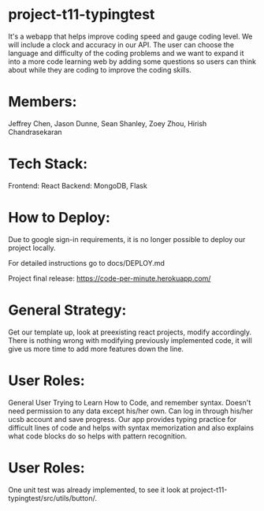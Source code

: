 # project-t11-typingtest

It's a webapp that helps improve coding speed and gauge coding level. We will include a clock and accuracy in our API. The user can choose the language and difficulty of the coding problems and we want to expand it into a more code learning web by adding some questions so users can think about while they are coding to improve the coding skills. 

Members: 
=======
Jeffrey Chen, Jason Dunne, Sean Shanley, Zoey Zhou, Hirish Chandrasekaran

Tech Stack:
=======
Frontend: React
Backend: MongoDB, Flask

How to Deploy:
=======
Due to google sign-in requirements, it is no longer possible to deploy our project locally. 

For detailed instructions go to docs/DEPLOY.md

Project final release: https://code-per-minute.herokuapp.com/


General Strategy: 
=======
Get our template up, look at preexisting react projects, modify accordingly. There is nothing wrong with modifying previously implemented code, it will give us more time to add more features down the line.


User Roles:
========
General User Trying to Learn How to Code, and remember syntax. Doesn't need permission to any data except his/her own. Can log in through his/her ucsb account and save progress. Our app provides typing practice for difficult lines of code and helps with syntax memorization and also explains what code blocks do so helps with pattern recognition.

User Roles:
========
One unit test was already implemented, to see it look at project-t11-typingtest/src/utils/button/.

